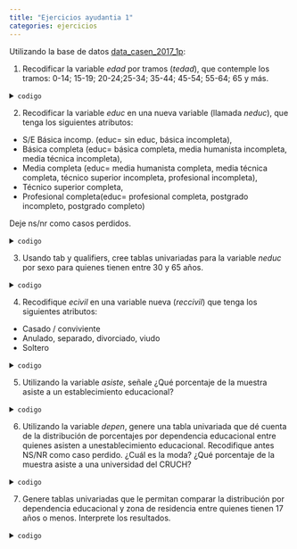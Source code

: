 ```yaml
---
title: "Ejercicios ayudantia 1"
categories: ejercicios
---
```


Utilizando la base de datos [data\_casen\_2017\_1p](https://www.dropbox.com/s/8fo5oebnzdxtoxe/data_casen_2017_1prc.dta?dl=0 "Casen 2017"):

1. Recodificar la variable _edad_ por tramos (_tedad_), que contemple los tramos: 0-14; 15-19; 20-24;25-34; 35-44; 45-54; 55-64; 65 y más.

<details>

  <summary markdown="span"><code>codigo</code></summary>

```
codebook edad
gen tedad1=1 	if edad>=0 & edad <=14
replace tedad1=2 if edad>=15 & edad <=19
replace tedad1=3 if edad>=20 & edad <=24
replace tedad1=4 if edad>=25 & edad <=34
replace tedad1=5 if edad>=35 & edad <=44
replace tedad1=6 if edad>=45 & edad <=54
replace tedad1=7 if edad>=55 & edad <=64
replace tedad1=8 if edad>=65
replace tedad1=. if edad==.
tab tedad1
label variable tedad1 "Tramos edad"
label define etramos 1"0-14" 2"15-19" 3"20-24" 4"25-34" 5"35-44" 6"45-54" 7"55-64" 8"65 y mas"
label values tedad1 etramos
tab tedad1, m

/* Alternativamente */
gen tedad1=edad
recode tedad1 (0/14=1) (15/19=2) (20/24=3) (25/34=4) (35/44=5) (45/54=6) (55/64=7) (65/110=8)
replace tedad1=. if edad==.
label variable tedad1 "Tramos edad"
label values tedad1 etramos
tab tedad1, m
```
</details>

2. Recodificar la variable _educ_ en una nueva variable (llamada _neduc_), que tenga los siguientes atributos:
- S/E Básica incomp. (educ= sin educ, básica incompleta),
- Básica completa (educ= básica completa, media humanista incompleta, media técnica incompleta),
- Media completa (educ= media humanista completa, media técnica completa, técnico superior incompleta, profesional incompleta),
- Técnico superior completa,
- Profesional completa(educ= profesional completa, postgrado incompleto, postgrado completo)

Deje ns/nr como casos perdidos.

<details>

  <summary markdown="span"><code>codigo</code></summary>

```
codebook educ
labelbook educ
tab educ, m
g neduc=0 if educ==0 | educ==1
replace neduc=1 if educ==2 | educ==3 | educ==4
replace neduc=2 if educ==5 | educ==6 | educ==7 | educ==9
replace neduc=3 if educ==8
replace neduc=4 if educ==11 | educ==10 | educ==12
replace neduc=. if educ==99
label variable neduc "Máx. nivel de educación completado
label define neduc 0"S/ed B.I." 1"Básica" 2"Media" 3"Sup.Tec." 4"Sup.Prof." 
label values neduc neduc
tab neduc, m
```
</details>

3. Usando tab y qualifiers, cree tablas univariadas para la variable _neduc_ por sexo para quienes tienen entre 30 y 65 años.

<details>

  <summary markdown="span"><code>codigo</code></summary>

```
bysort sexo: tab neduc if edad>=30 & edad <=65
```
</details>

4. Recodifique _ecivil_ en una variable nueva (_reccivil_) que tenga los siguientes atributos:
- Casado / conviviente
- Anulado, separado, divorciado, viudo
- Soltero

<details>

  <summary markdown="span"><code>codigo</code></summary>

```
codebook ecivil
labelbook ecivil
tab ecivil, m
g reccivil=ecivil
recode reccivil (1/3=1) (4/7=2) (8=3)
label variable reccivil "Estado civil recod."
label define reccivil 1"Casado/conviviente" 2"Anu/sep/div/viu" 3"Soltero"
label values reccivil reccivil
tab reccivil, m
```
</details>

5. Utilizando la variable _asiste_, señale ¿Qué porcentaje de la muestra asiste a un establecimiento educacional?

<details>

  <summary markdown="span"><code>codigo</code></summary>

```
tab asiste, m
```
</details>

6. Utilizando la variable _depen_, genere una tabla univariada que dé cuenta de la distribución de porcentajes por dependencia educacional entre quienes asisten a unestablecimiento educacional. Recodifique antes NS/NR como caso perdido. ¿Cuál es la moda? ¿Qué porcentaje de la muestra asiste a una universidad del CRUCH?

<details>

  <summary markdown="span"><code>codigo</code></summary>

```
tab depen, m
codebook depen
labelbook depen
replace depen=. if depen==99
tab depen if asiste==1
```
</details>

7. Genere tablas univariadas que le permitan comparar la distribución por dependencia educacional y zona de residencia entre quienes tienen 17 años o menos. Interprete los resultados.

<details>

  <summary markdown="span"><code>codigo</code></summary>

```
bysort zona: tab depen if edad<=17
bysort depen: tab zona if edad<=17 & depen!=.
```
</details>

